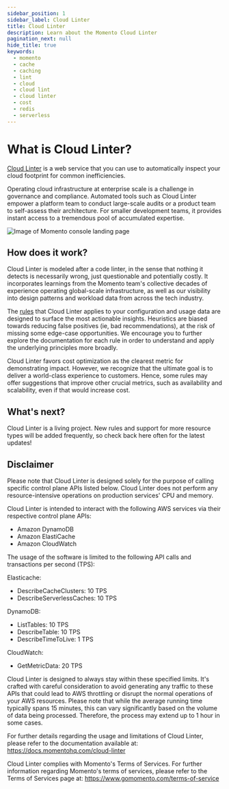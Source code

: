 ```yaml
---
sidebar_position: 1
sidebar_label: Cloud Linter
title: Cloud Linter
description: Learn about the Momento Cloud Linter
pagination_next: null
hide_title: true
keywords:
  - momento
  - cache
  - caching
  - lint
  - cloud
  - cloud lint
  - cloud linter
  - cost
  - redis
  - serverless
---
```


# What is Cloud Linter?

[Cloud Linter](https://console.gomomento.com/caches) is a web service that you can use to automatically inspect your cloud footprint for common inefficiencies.

Operating cloud infrastructure at enterprise scale is a challenge in governance and compliance. Automated tools such as Cloud Linter empower a platform team to conduct large-scale audits or a product team to self-assess their architecture. For smaller development teams, it provides instant access to a tremendous pool of accumulated expertise.

![Image of Momento console landing page](@site/static/img/cloud-linter/cloud-linter-diagram.png)

## How does it work?
Cloud Linter is modeled after a code linter, in the sense that nothing it detects is necessarily wrong, just questionable and potentially costly. It incorporates learnings from the Momento team's collective decades of experience operating global-scale infrastructure, as well as our visibility into design patterns and workload data from across the tech industry.

The [rules](./rules/index.md) that Cloud Linter applies to your configuration and usage data are designed to surface the most actionable insights. Heuristics are biased towards reducing false positives (ie, bad recommendations), at the risk of missing some edge-case opportunities. We encourage you to further explore the documentation for each rule in order to understand and apply the underlying principles more broadly.

Cloud Linter favors cost optimization as the clearest metric for demonstrating impact. However, we recognize that the ultimate goal is to deliver a world-class experience to customers. Hence, some rules may offer suggestions that improve other crucial metrics, such as availability and scalability, even if that would increase cost.

## What's next?
Cloud Linter is a living project. New rules and support for more resource types will be added frequently, so check back here often for the latest updates!

## Disclaimer
Please note that Cloud Linter is designed solely for the purpose of calling specific control plane APIs listed below. Cloud Linter does not perform any resource-intensive operations on production services' CPU and memory.

Cloud Linter is intended to interact with the following AWS services via their respective control plane APIs:
- Amazon DynamoDB
- Amazon ElastiCache
- Amazon CloudWatch

The usage of the software is limited to the following API calls and transactions per second (TPS):

Elasticache:
- DescribeCacheClusters: 10 TPS
- DescribeServerlessCaches: 10 TPS

DynamoDB:
- ListTables: 10 TPS
- DescribeTable: 10 TPS
- DescribeTimeToLive: 1 TPS

CloudWatch:
- GetMetricData: 20 TPS

Cloud Linter is designed to always stay within these specified limits. It's crafted with careful consideration to avoid generating any traffic to these APIs that could lead to AWS throttling or disrupt the normal operations of your AWS resources.
Please note that while the average running time typically spans 15 minutes, this can vary significantly based on the volume of data being processed. Therefore, the process may extend up to 1 hour in some cases.

For further details regarding the usage and limitations of Cloud Linter, please refer to the documentation available at: https://docs.momentohq.com/cloud-linter

Cloud Linter complies with Momento's Terms of Services. For further information regarding Momento's terms of services, please refer to the Terms of Services page at: https://www.gomomento.com/terms-of-service
